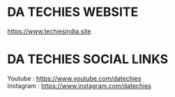 # DA TECHIES WEBSITE 
https://www.techiesindia.site
# DA TECHIES SOCIAL LINKS 
Youtube : https://www.youtube.com/datechies <br>
Instagram : https://www.instagram.com/datechies
